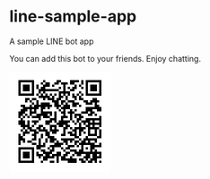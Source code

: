 # line-sample-app
A sample LINE bot app

You can add this bot to your friends.
Enjoy chatting.

<img src="./Line-sample-bot.png" />
